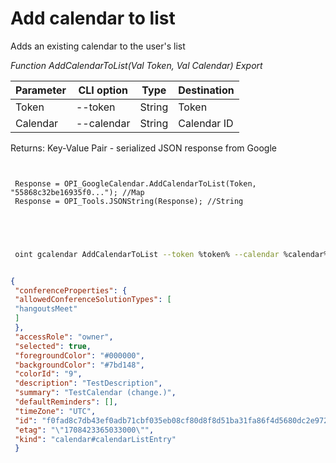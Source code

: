 ﻿---
sidebar_position: 2
---

# Add calendar to list
 Adds an existing calendar to the user's list


*Function AddCalendarToList(Val Token, Val Calendar) Export*

 | Parameter | CLI option | Type | Destination |
 |-|-|-|-|
 | Token | --token | String | Token |
 | Calendar | --calendar | String | Calendar ID |

 
 Returns: Key-Value Pair - serialized JSON response from Google

```bsl title="Code example"
	
 
 Response = OPI_GoogleCalendar.AddCalendarToList(Token, "55868c32be16935f0..."); //Map
 Response = OPI_Tools.JSONString(Response); //String
 

	
```

```sh title="CLI command example"
 
 oint gcalendar AddCalendarToList --token %token% --calendar %calendar%


```


```json title="Result"

{
 "conferenceProperties": {
 "allowedConferenceSolutionTypes": [
 "hangoutsMeet"
 ]
 },
 "accessRole": "owner",
 "selected": true,
 "foregroundColor": "#000000",
 "backgroundColor": "#7bd148",
 "colorId": "9",
 "description": "TestDescription",
 "summary": "TestCalendar (change.)",
 "defaultReminders": [],
 "timeZone": "UTC",
 "id": "f0fad8c7db43ef0adb71cbf035eb08cf80d8f8d51ba31fa86f4d5680dc2e9725@group.calendar.google.com",
 "etag": "\"1708423365033000\"",
 "kind": "calendar#calendarListEntry"
 }

```
